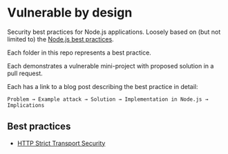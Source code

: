 # Vulnerable by design

Security best practices for Node.js applications. 
Loosely based on (but not limited to) the 
[Node.js best practices](https://github.com/goldbergyoni/nodebestpractices#6-security-best-practices).

Each folder in this repo represents a best practice.

Each demonstrates a vulnerable mini-project with proposed solution in a pull request.

Each has a link to a blog post describing the best practice in detail:

```
Problem → Example attack → Solution → Implementation in Node.js → Implications
```

## Best practices

- [HTTP Strict Transport Security](/hsts)